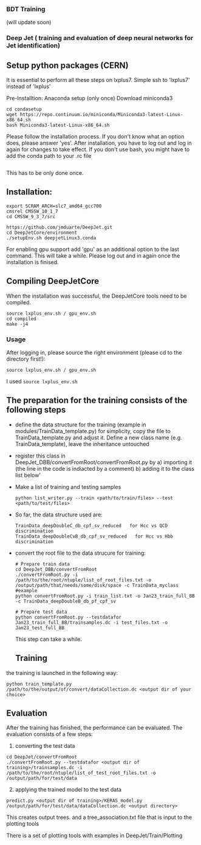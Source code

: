  ###  BDT Training
 (will update soon)
 
  ###  Deep Jet ( training and evaluation of deep neural networks for Jet identification)
  
  ## Setup python packages (CERN)
  
It is essential to perform all these steps on lxplus7. Simple ssh to 'lxplus7' instead of 'lxplus'

Pre-Installtion: Anaconda setup (only once) Download miniconda3

```mkdir condasetup
cd condasetup
wget https://repo.continuum.io/miniconda/Miniconda3-latest-Linux-x86_64.sh
bash Miniconda3-latest-Linux-x86_64.sh
```

Please follow the installation process. If you don't know what an option does, please answer 'yes'. After installation, you have to log out and log in again for changes to take effect. If you don't use bash, you might have to add the conda path to your .rc file

```export PATH="<your miniconda directory>/miniconda3/bin:$PATH"
```

This has to be only done once.

 ## Installation:
 
 ```source /cvmfs/cms.cern.ch/cmsset_default.sh
export SCRAM_ARCH=slc7_amd64_gcc700
cmsrel CMSSW_10_1_7
cd CMSSW_9_3_7/src
```

```https://github.com/jmduarte/DeepJetCore.git 
https://github.com/jmduarte/DeepJet.git
cd DeepJetCore/environment
./setupEnv.sh deepjetLinux3.conda
```

For enabling gpu support add 'gpu' as an additional option to the last command. This will take a while. Please log out and in again once the installation is finised.

## Compiling DeepJetCore
When the installation was successful, the DeepJetCore tools need to be compiled.

```cd DeepJetCore
source lxplus_env.sh / gpu_env.sh
cd compiled
make -j4
```

### Usage

After logging in, please source the right environment (please cd to the directory first!):
```cd <your working dir>/DeepJet
source lxplus_env.sh / gpu_env.sh
```
I used ```source lxplus_env.sh```

## The preparation for the training consists of the following steps

- define the data structure for the training (example in modules/TrainData_template.py)
  for simplicity, copy the file to TrainData_template.py and adjust it. 
  Define a new class name (e.g. TrainData_template), leave the inheritance untouched
  
- register this class in DeepJet_DBB/convertFromRoot/convertFromRoot.py by 
  a) importing it (the line in the code is indiacted by a comment)
  b) adding it to the class list below'

- Make a list of training and testing samples
  ```
  python list_writer.py --train <path/to/train/files> --test <path/to/test/files>
  ```
- So far, the data structure used are:
  ```
  TrainData_deepDoubleC_db_cpf_sv_reduced   for Hcc vs QCD discrimination
  TrainData_deepDoubleCvB_db_cpf_sv_reduced   for Hcc vs Hbb discrimination 	
  ```  

- convert the root file to the data strucure for training:
  ```
  # Prepare train data
  cd DeepJet_DBB/convertFromRoot
  ./convertFromRoot.py -i /path/to/the/root/ntuple/list_of_root_files.txt -o /output/path/that/needs/some/disk/space -c TrainData_myclass
  #example
  python convertFromRoot.py -i train_list.txt -o Jan23_train_full_BB -c TrainData_deepDoubleB_db_pf_cpf_sv

  # Prepare test data
  python convertFromRoot.py --testdatafor Jan23_train_full_BB/trainsamples.dc -i test_files.txt -o Jan23_test_full_BB
  ```
  
  This step can take a while.
  
  ## Training
  
the training is launched in the following way:
```
python train_template.py /path/to/the/output/of/convert/dataCollection.dc <output dir of your choice>
```
## Evaluation

After the training has finished, the performance can be evaluated.
The evaluation consists of a few steps:

1) converting the test data
```
cd DeepJet/convertFromRoot
./convertFromRoot.py --testdatafor <output dir of training>/trainsamples.dc -i /path/to/the/root/ntuple/list_of_test_root_files.txt -o /output/path/for/test/data
```

2) applying the trained model to the test data
```
predict.py <output dir of training>/KERAS_model.py  /output/path/for/test/data/dataCollection.dc <output directory>
```
This creates output trees. and a tree_association.txt file that is input to the plotting tools

There is a set of plotting tools with examples in 
DeepJet/Train/Plotting









